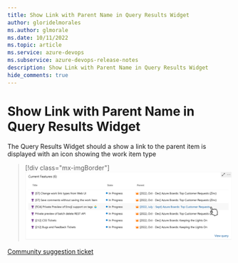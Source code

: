 ```yaml
---
title: Show Link with Parent Name in Query Results Widget
author: gloridelmorales
ms.author: glmorale
ms.date: 10/11/2022
ms.topic: article
ms.service: azure-devops
ms.subservice: azure-devops-release-notes
description: Show Link with Parent Name in Query Results Widget
hide_comments: true
---
```


# Show Link with Parent Name in Query Results Widget

The Query Results Widget should a show a link to the parent item is displayed with an icon showing the work item type

> [!div class="mx-imgBorder"]
> ![show link with parent name in query results widget](media/reporting-2022q4-01.png)

[Community suggestion ticket](https://developercommunity.visualstudio.com/t/query-results-widget-show-link-with-name-of-parent/819009)